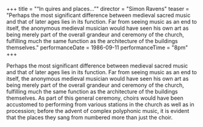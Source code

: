 +++
title = "“In quires and places…”"
director = "Simon Ravens"
teaser = "Perhaps the most significant difference between medieval sacred music and that of later ages lies in its function. Far from seeing music as an end to itself, the anonymous medieval musician would have seen his own art as being merely part of the overall grandeur and ceremony of the church, fulfilling much the same function as the architecture of the buildings themselves."
performanceDate = 1986-09-11
performanceTime = "8pm"
+++

Perhaps the most significant difference between medieval sacred music and that of later ages lies in its function. Far from seeing music as an end to itself, the anonymous medieval musician would have seen his own art as being merely part of the overall grandeur and ceremony of the church, fulfilling much the same function as the architecture of the buildings themselves. As part of this general ceremony, choirs would have been accustomed to performing from various stations in the church as well as in procession; before the advent of complex polyphonic music, it is evident that the places they sang from numbered more than just the choir.
